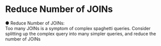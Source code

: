 # Reduce Number of JOINs

● Reduce Number of JOINs:   
Too many JOINs is a symptom of complex spaghetti queries. Consider splitting
up the complex query into many simpler queries, and reduce the number of JOINs
